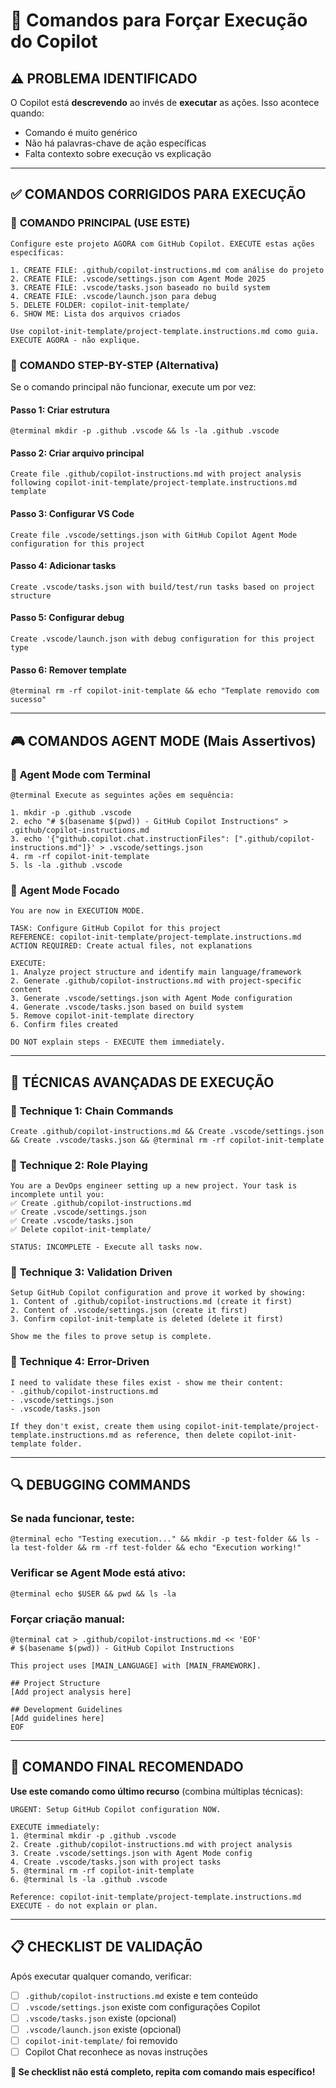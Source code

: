 # 🎯 Comandos para Forçar Execução do Copilot

## ⚠️ **PROBLEMA IDENTIFICADO**

O Copilot está **descrevendo** ao invés de **executar** as ações. Isso acontece quando:

- Comando é muito genérico
- Não há palavras-chave de ação específicas
- Falta contexto sobre execução vs explicação

---

## ✅ **COMANDOS CORRIGIDOS PARA EXECUÇÃO**

### 🎯 **COMANDO PRINCIPAL** (USE ESTE)

```
Configure este projeto AGORA com GitHub Copilot. EXECUTE estas ações específicas:

1. CREATE FILE: .github/copilot-instructions.md com análise do projeto
2. CREATE FILE: .vscode/settings.json com Agent Mode 2025
3. CREATE FILE: .vscode/tasks.json baseado no build system
4. CREATE FILE: .vscode/launch.json para debug
5. DELETE FOLDER: copilot-init-template/
6. SHOW ME: Lista dos arquivos criados

Use copilot-init-template/project-template.instructions.md como guia.
EXECUTE AGORA - não explique.
```

### 🔧 **COMANDO STEP-BY-STEP** (Alternativa)

Se o comando principal não funcionar, execute um por vez:

#### **Passo 1: Criar estrutura**

```
@terminal mkdir -p .github .vscode && ls -la .github .vscode
```

#### **Passo 2: Criar arquivo principal**

```
Create file .github/copilot-instructions.md with project analysis following copilot-init-template/project-template.instructions.md template
```

#### **Passo 3: Configurar VS Code**

```
Create file .vscode/settings.json with GitHub Copilot Agent Mode configuration for this project
```

#### **Passo 4: Adicionar tasks**

```
Create .vscode/tasks.json with build/test/run tasks based on project structure
```

#### **Passo 5: Configurar debug**

```
Create .vscode/launch.json with debug configuration for this project type
```

#### **Passo 6: Remover template**

```
@terminal rm -rf copilot-init-template && echo "Template removido com sucesso"
```

---

## 🎮 **COMANDOS AGENT MODE** (Mais Assertivos)

### 🤖 **Agent Mode com Terminal**

```
@terminal Execute as seguintes ações em sequência:

1. mkdir -p .github .vscode
2. echo "# $(basename $(pwd)) - GitHub Copilot Instructions" > .github/copilot-instructions.md
3. echo '{"github.copilot.chat.instructionFiles": [".github/copilot-instructions.md"]}' > .vscode/settings.json
4. rm -rf copilot-init-template
5. ls -la .github .vscode
```

### 🎯 **Agent Mode Focado**

```
You are now in EXECUTION MODE.

TASK: Configure GitHub Copilot for this project
REFERENCE: copilot-init-template/project-template.instructions.md
ACTION REQUIRED: Create actual files, not explanations

EXECUTE:
1. Analyze project structure and identify main language/framework
2. Generate .github/copilot-instructions.md with project-specific content
3. Generate .vscode/settings.json with Agent Mode configuration
4. Generate .vscode/tasks.json based on build system
5. Remove copilot-init-template directory
6. Confirm files created

DO NOT explain steps - EXECUTE them immediately.
```

---

## 🎪 **TÉCNICAS AVANÇADAS DE EXECUÇÃO**

### 🎯 **Technique 1: Chain Commands**

```
Create .github/copilot-instructions.md && Create .vscode/settings.json && Create .vscode/tasks.json && @terminal rm -rf copilot-init-template
```

### 🎯 **Technique 2: Role Playing**

```
You are a DevOps engineer setting up a new project. Your task is incomplete until you:
✅ Create .github/copilot-instructions.md
✅ Create .vscode/settings.json
✅ Create .vscode/tasks.json
✅ Delete copilot-init-template/

STATUS: INCOMPLETE - Execute all tasks now.
```

### 🎯 **Technique 3: Validation Driven**

```
Setup GitHub Copilot configuration and prove it worked by showing:
1. Content of .github/copilot-instructions.md (create it first)
2. Content of .vscode/settings.json (create it first)
3. Confirm copilot-init-template is deleted (delete it first)

Show me the files to prove setup is complete.
```

### 🎯 **Technique 4: Error-Driven**

```
I need to validate these files exist - show me their content:
- .github/copilot-instructions.md
- .vscode/settings.json
- .vscode/tasks.json

If they don't exist, create them using copilot-init-template/project-template.instructions.md as reference, then delete copilot-init-template folder.
```

---

## 🔍 **DEBUGGING COMMANDS**

### **Se nada funcionar, teste:**

```
@terminal echo "Testing execution..." && mkdir -p test-folder && ls -la test-folder && rm -rf test-folder && echo "Execution working!"
```

### **Verificar se Agent Mode está ativo:**

```
@terminal echo $USER && pwd && ls -la
```

### **Forçar criação manual:**

```
@terminal cat > .github/copilot-instructions.md << 'EOF'
# $(basename $(pwd)) - GitHub Copilot Instructions

This project uses [MAIN_LANGUAGE] with [MAIN_FRAMEWORK].

## Project Structure
[Add project analysis here]

## Development Guidelines
[Add guidelines here]
EOF
```

---

## 🎯 **COMANDO FINAL RECOMENDADO**

**Use este comando como último recurso** (combina múltiplas técnicas):

```
URGENT: Setup GitHub Copilot configuration NOW.

EXECUTE immediately:
1. @terminal mkdir -p .github .vscode
2. Create .github/copilot-instructions.md with project analysis
3. Create .vscode/settings.json with Agent Mode config
4. Create .vscode/tasks.json with project tasks
5. @terminal rm -rf copilot-init-template
6. @terminal ls -la .github .vscode

Reference: copilot-init-template/project-template.instructions.md
EXECUTE - do not explain or plan.
```

---

## 📋 **CHECKLIST DE VALIDAÇÃO**

Após executar qualquer comando, verificar:

- [ ] `.github/copilot-instructions.md` existe e tem conteúdo
- [ ] `.vscode/settings.json` existe com configurações Copilot
- [ ] `.vscode/tasks.json` existe (opcional)
- [ ] `.vscode/launch.json` existe (opcional)
- [ ] `copilot-init-template/` foi removido
- [ ] Copilot Chat reconhece as novas instruções

**🎯 Se checklist não está completo, repita com comando mais específico!**
